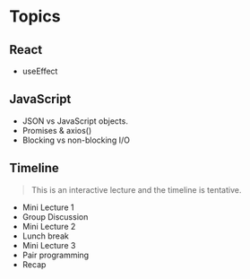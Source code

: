 
# Topics

## React
- useEffect

## JavaScript
- JSON vs JavaScript objects. 
- Promises & axios()
- Blocking vs non-blocking I/O

## Timeline

> This is an interactive lecture and the timeline is tentative.

- Mini Lecture 1
- Group Discussion
- Mini Lecture 2
- Lunch break
- Mini Lecture 3
- Pair programming
- Recap

